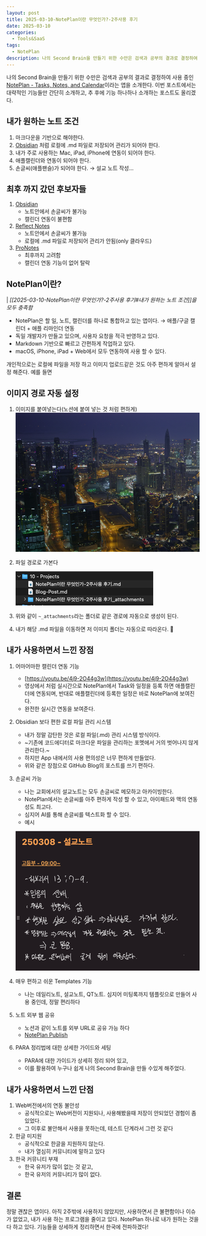 ```yaml
---
layout: post
title: 2025-03-10-NotePlan이란 무엇인가?-2주사용 후기
date: 2025-03-10
categories:
  - Tools&SaaS
tags:
  - NotePlan
description: 나의 Second Brain을 만들기 위한 수만은 검색과 공부의 결과로 결정하여 사용 중인 NotePlan이라는 앱을 소개한다. 이번 포스트에서는 대략적인 기능들만 간단히 소개하고, 추 후에 기능 하나하나 소개하는 포스트도 올리겠다.
---
```


나의 Second Brain을 만들기 위한 수만은 검색과 공부의 결과로 결정하여 사용 중인 [NotePlan - Tasks, Notes, and Calendar](https://noteplan.co)이라는 앱을 소개한다.
이번 포스트에서는 대략적인 기능들만 간단히 소개하고, 추 후에 기능 하나하나 소개하는 포스트도 올리겠다.

## 내가 원하는 노트 조건
1. 마크다운을 기반으로 해야한다. 
2. [Obsidian](https://obsidian.md) 처럼 로컬에 .md 파일로 저장되어 관리가 되어야 한다.
3. 내가 주로 사용하는 Mac, iPad, iPhone에 연동이 되어야 한다. 
4. 애플캘린더와 연동이 되어야 한다.
5. 손글씨(애플팬슬)가 되어야 한다. → 설교 노트 작성...

## 최후 까지 갔던 후보자들
1. [Obsidian](https://obsidian.md) 
	- 노트안에서 손글씨가 불가능
	- 캘린더 연동이 불편함
2. [Reflect Notes](https://reflect.app)
	- 노트안에서 손글씨가 불가능
	- 로컬에 .md 파일로 저장되어 관리가 안됨(only 클라우드)
3. [ProNotes](https://www.pronotes.app)
	- 최후까지 고려함
	- 캘린더 연동 기능이 없어 탈락
	
## NotePlan이란?
| *[[2025-03-10-NotePlan이란 무엇인가?-2주사용 후기#내가 원하는 노트 조건]]을 모두 충족함*
- NotePlan은 할 일, 노트, 캘린더를 하나로 통합하고 있는 앱이다. → 애플/구글 캘린더 + 애플 리마인더 연동
- 독일 개발자가 만들고 있으며, 사용자 요청을 적극 반영하고 있다.
- Markdown 기반으로 빠르고 간편하게 작업하고 있다.
- macOS, iPhone, iPad + Web에서 모두 연동하여 사용 할 수 있다.

개인적으로는 로컬에 파일을 저장 하고 이미지 업로드같은 것도 아주 편하게 알아서 설정 해준다.
예를 들면

## 이미지 경로 자동 설정
1. 이미지를 붙여넣는다(노션에 붙여 넣는 것 처럼 편하게)
	![image](./What%20is%20Noteplan-2%20Injection%20Review_attachments/6DD37FE8-1F2B-42F7-8D22-5C0F6C3B4583.png)
2. 파일 경로로 가본다
	
	![image](./What%20is%20Noteplan-2%20Injection%20Review_attachments/468EAEE6-B2EC-479F-BD0F-46FA7462E1CC.png)
3. 위와 같이 `~_attachments`라는  폴더로 같은 경로에 자동으로 생성이 된다.
4. 내가 해당 .md 파일을 이동하면 저 이미지 폴더는 자동으로 따라온다. 👏

## 내가 사용하면서 느낀 장점
1. 어마어마한 캘린더 연동 기능
	- [https://youtu.be/4j9-2O44g3w](https://youtu.be/4j9-2O44g3w)
	- 영상에서 처럼 실시간으로 NotePlan에서 Task와 일정을 등록 하면 애플캘린더에 연동되며, 반대로 애플캘린더에 등록한 일정은 바로 NotePlan에 보여진다.
	- 완전한 실시간 연동을 보여준다.
2. Obsidian 보다 편한 로컬 파일 관리 시스템
	- 내가 정말 감탄한 것은 로컬 파일(.md) 관리 시스템 방식이다.
	- ~기존에 코드에디터로 마크다운 파일을 관리하는 포멧에서 거의 벗어나지 않게 관리한다.~ 
	- 하지만 App 내에서의 사용 편의성은 너무 편하게 만들었다. 
	- 위와 같은 장점으로 GitHub Blog의 포스트를 쓰기 편하다.
3. 손글씨 가능
	- 나는 교회에서의 설교노트는 모두 손글씨로 메모하고 아카이빙한다.
	- NotePlan에서는 손글씨를 아주 편하게 작성 할 수 있고, 아이패드와 맥의 연동성도 최고다.
	- 심지어 AI를 통해 손글씨를 텍스트화 할 수 있다. 
	- 예시

	![image](./What%20is%20Noteplan-2%20Injection%20Review_attachments/33F99285-754A-488D-9F82-08AD568BE2FB.png)
4. 매우 편하고 쉬운 Templates 기능
	- 나는 데일리노트, 설교노트, QT노트. 심지어 미팅록까지 템플릿으로 만들어 사용 중인데, 정말 편리하다
5. 노트 외부 웹 공유
	- 노션과 같이 노트를 외부 URL로 공유 가능 하다
	- [NotePlan Publish](https://noteplan.co/n/7EE1A78F-6D19-4C52-B776-ED6A703AFCAE)
6. PARA 정리법에 대한 상세한 가이드와 세팅
	- PARA에 대한 가이드가 상세히 정리 되어 있고, 
	- 이를 활용하여 누구나 쉽게 나의 Second Brain을 만들 수있게 해주었다.

## 내가 사용하면서 느낀 단점
1. Web버전에서의 연동 불안성
	- 공식적으로는 Web버전이 지원되나, 사용해봤을때 저장이 안되었던 경험이 좀 있었다. 
	- 그 이후로 불안해서 사용을 못하는데, 테스트 단계라서 그런 것 같다
2. 한글 미지원
	- 공식적으로 한글을 지원하지 않는다. 
	- 내가 열심히 커뮤니티에 말하고 있다
3. 한국 커뮤니티 부재
	- 한국 유저가 많이 없는 것 같고,
	- 한국 유저의 커뮤니티가 많이 없다.

## 결론
정말 괜찮은 앱이다.
아직 2주밖에 사용하지 않았지만, 사용하면서 큰 불편함이나 이슈가 없었고, 
내가 사용 하는 프로그램을 줄이고 있다. 
NotePlan 하나로 내가 원하는 것을 다 하고 있다. 기능들을 상세하게 정리하면서 한국에 전파하겠다!

